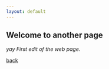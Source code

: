 ```yaml
---
layout: default
---
```


## Welcome to another page

_yay_
_First edit of the web page._

[back](./)
